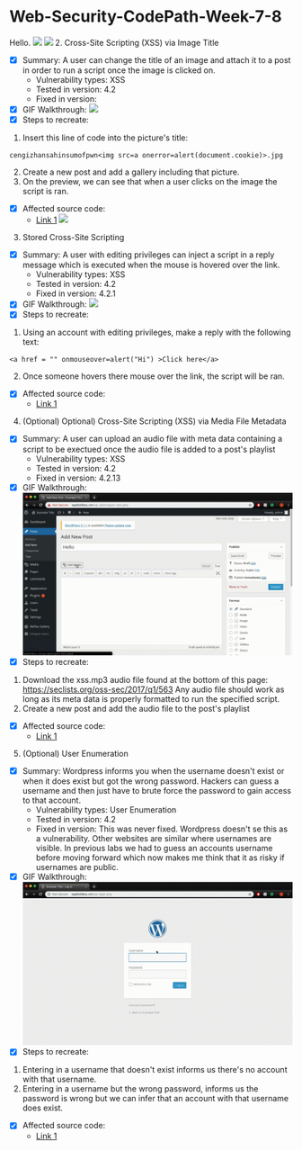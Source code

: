 # Web-Security-CodePath-Week-7-8

Hello. 
![](Wordpress-1.gif)
![](Wordpress-2.gif)
2. Cross-Site Scripting (XSS) via Image Title
  - [x] Summary: A user can change the title of an image and attach it to a post in order to run a script once the image is clicked on. 
    - Vulnerability types: XSS
    - Tested in version: 4.2
    - Fixed in version: 
  - [x] GIF Walkthrough: ![](Wordpress-2.gif)
  - [x] Steps to recreate: 
  1. Insert this line of code into the picture's title:
  ```
  cengizhansahinsumofpwn<img src=a onerror=alert(document.cookie)>.jpg
  ```
  2. Create a new post and add a gallery including that picture.
  3. On the preview, we can see that when a user clicks on the image the script is ran. 
  
  - [x] Affected source code:
    - [Link 1](https://sumofpwn.nl/advisory/2016/persistent_cross_site_scripting_vulnerability_in_wordpress_due_to_unsafe_processing_of_file_names.html)
![](Wordpress-3.gif)
3. Stored Cross-Site Scripting
  - [x] Summary: A user with editing privileges can inject a script in a reply message which is executed when the mouse is hovered over the link.
    - Vulnerability types: XSS
    - Tested in version: 4.2
    - Fixed in version: 4.2.1
  - [x] GIF Walkthrough: ![](Wordpress-3.gif)
  - [x] Steps to recreate:
  1. Using an account with editing privileges, make a reply with the following text:
  ```
  <a href = "" onmouseover=alert("Hi") >Click here</a>
  ```
  2. Once someone hovers there mouse over the link, the script will be ran.
  - [x] Affected source code:
    - [Link 1](https://core.trac.wordpress.org/browser/tags/4.2/src/wp-includes/comment-template.php)
4. (Optional) Optional) Cross-Site Scripting (XSS) via Media File Metadata
  - [x] Summary: A user can upload an audio file with meta data containing a script to be exectued once the audio file is added to a post's playlist
    - Vulnerability types: XSS
    - Tested in version: 4.2
    - Fixed in version: 4.2.13
  - [x] GIF Walkthrough: ![](Wordpress-4.gif)
  - [x] Steps to recreate:
  1. Download the xss.mp3 audio file found at the bottom of this page: https://seclists.org/oss-sec/2017/q1/563
  Any audio file should work as long as its meta data is properly formatted to run the specified script.
  2. Create a new post and add the audio file to the post's playlist
  
  - [x] Affected source code:
    - [Link 1](https://github.com/WordPress/WordPress/commit/28f838ca3ee205b6f39cd2bf23eb4e5f52796bd7)
5. (Optional) User Enumeration
  - [x] Summary: Wordpress informs you when the username doesn't exist or when it does exist but got the wrong password. Hackers can guess a username and then just have to brute force the password to gain access to that account. 
    - Vulnerability types: User Enumeration
    - Tested in version: 4.2
    - Fixed in version: This was never fixed. Wordpress doesn't se this as a vulnerability. Other websites are similar where usernames are visible. In previous labs we had to guess an accounts username before moving forward which now makes me think that it as risky if usernames are public. 
  - [x] GIF Walkthrough: ![](Wordpress-5.gif)
  - [x] Steps to recreate: 
  1. Entering in a username that doesn't exist informs us there's no account with that username.
  2. Entering in a username but the wrong password, informs us the password is wrong but we can infer that an account with that username does exist. 
  - [x] Affected source code:
    - [Link 1](https://core.trac.wordpress.org/browser/tags/4.2/src/wp-includes/user.php)
